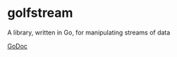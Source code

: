 # golfstream
A library, written in Go, for manipulating streams of data

[GoDoc](https://godoc.org/github.com/Monnoroch/golfstream)

